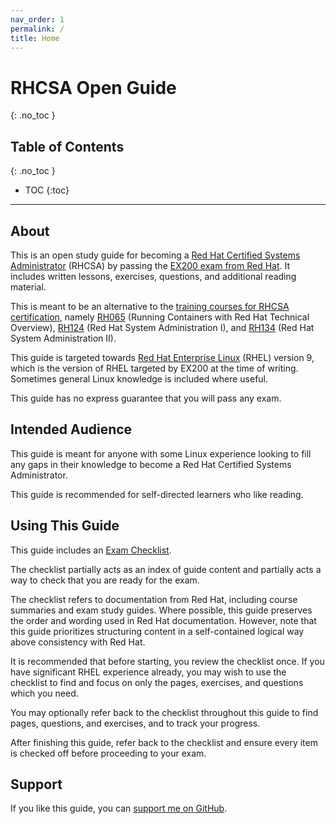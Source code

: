 ```yaml
---
nav_order: 1
permalink: /
title: Home
---
```


# RHCSA Open Guide
{: .no_toc }

## Table of Contents
{: .no_toc }

* TOC
{:toc}

---

## About

This is an open study guide for becoming a [Red Hat Certified Systems Administrator](https://www.redhat.com/en/services/certification/rhcsa) (RHCSA)
by passing the [EX200 exam from Red Hat](https://www.redhat.com/en/services/training/ex200-red-hat-certified-system-administrator-rhcsa-exam).
It includes written lessons, exercises, questions, and additional reading material.

This is meant to be an alternative to the [training courses for RHCSA certification](https://www.redhat.com/en/services/certification/rhcsa?pfe-zeueqhsom=training), namely
[RH065](https://www.redhat.com/en/services/training/rh065-running-containers-red-hat-technical-overview) (Running Containers with Red Hat Technical Overview),
[RH124](https://www.redhat.com/en/services/training/rh124-red-hat-system-administration-i) (Red Hat System Administration I),
and [RH134](https://www.redhat.com/en/services/training/rh124-red-hat-system-administration-i) (Red Hat System Administration II).

This guide is targeted towards [Red Hat Enterprise Linux](https://www.redhat.com/en/technologies/linux-platforms/enterprise-linux) (RHEL) version 9,
which is the version of RHEL targeted by EX200 at the time of writing.
Sometimes general Linux knowledge is included where useful.

This guide has no express guarantee that you will pass any exam.

## Intended Audience

This guide is meant for anyone with some Linux experience looking to fill any gaps in their knowledge to become a Red Hat Certified Systems Administrator.

This guide is recommended for self-directed learners who like reading.

## Using This Guide

This guide includes an [Exam Checklist](exam-checklist).

The checklist partially acts as an index of guide content and partially acts a way to check that you are ready for the exam.

The checklist refers to documentation from Red Hat, including course summaries and exam study guides.
Where possible, this guide preserves the order and wording used in Red Hat documentation.
However, note that this guide prioritizes structuring content in a self-contained logical way above consistency with Red Hat.

It is recommended that before starting, you review the checklist once.
If you have significant RHEL experience already, you may wish to use the checklist to find and focus on only the pages, exercises, and questions which you need.

You may optionally refer back to the checklist throughout this guide to find pages, questions, and exercises, and to track your progress.

After finishing this guide, refer back to the checklist and ensure every item is checked off before proceeding to your exam.

## Support

If you like this guide, you can [support me on GitHub](https://github.com/sponsors/rbong).
